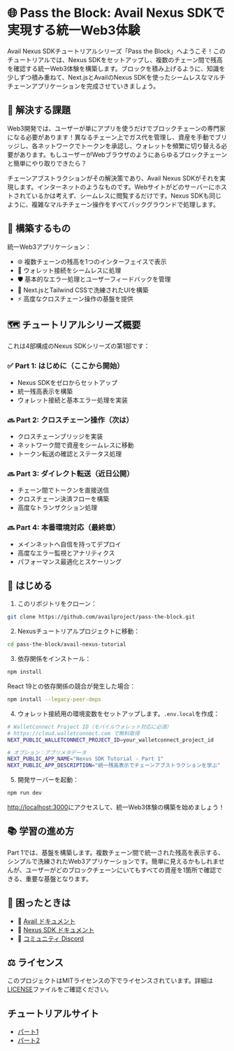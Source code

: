 # 🌐 Pass the Block: Avail Nexus SDKで実現する統一Web3体験

Avail Nexus SDKチュートリアルシリーズ「Pass the Block」へようこそ！このチュートリアルでは、Nexus SDKをセットアップし、複数のチェーン間で残高を確認する統一Web3体験を構築します。ブロックを積み上げるように、知識を少しずつ積み重ねて、Next.jsとAvailのNexus SDKを使ったシームレスなマルチチェーンアプリケーションを完成させていきましょう。

## 🎯 解決する課題

Web3開発では、ユーザーが単にアプリを使うだけでブロックチェーンの専門家になる必要があります！異なるチェーン上でガス代を管理し、資産を手動でブリッジし、各ネットワークでトークンを承認し、ウォレットを頻繁に切り替える必要があります。もしユーザーがWebブラウザのようにあらゆるブロックチェーンと簡単にやり取りできたら？

チェーンアブストラクションがその解決策であり、Avail Nexus SDKがそれを実現します。インターネットのようなものです。Webサイトがどのサーバーにホストされているかは考えず、シームレスに閲覧するだけです。Nexus SDKも同じように、複雑なマルチチェーン操作をすべてバックグラウンドで処理します。

## 📝 構築するもの

統一Web3アプリケーション：
- 🌐 複数チェーンの残高を1つのインターフェイスで表示
- 🔗 ウォレット接続をシームレスに処理
- 🛡️ 基本的なエラー処理とユーザーフィードバックを管理
- 🎨 Next.jsとTailwind CSSで洗練されたUIを構築
- ⚡ 高度なクロスチェーン操作の基盤を提供

## 🗺️ チュートリアルシリーズ概要

これは4部構成のNexus SDKシリーズの第1部です：

### ✅ Part 1: はじめに（ここから開始）
- Nexus SDKをゼロからセットアップ
- 統一残高表示を構築
- ウォレット接続と基本エラー処理を実装

### 🔜 Part 2: クロスチェーン操作（次は）
- クロスチェーンブリッジを実装
- ネットワーク間で資産をシームレスに移動
- トークン転送の確認とステータス処理

### 🔜 Part 3: ダイレクト転送（近日公開）
- チェーン間でトークンを直接送信
- クロスチェーン決済フローを構築
- 高度なトランザクション処理

### 🔜 Part 4: 本番環境対応（最終章）
- メインネットへ自信を持ってデプロイ
- 高度なエラー監視とアナリティクス
- パフォーマンス最適化とスケーリング

## 🌟 はじめる

1. このリポジトリをクローン：
```bash
git clone https://github.com/availproject/pass-the-block.git
```

2. Nexusチュートリアルプロジェクトに移動：
```bash
cd pass-the-block/avail-nexus-tutorial
```

3. 依存関係をインストール：
```bash
npm install
```

React 19との依存関係の競合が発生した場合：
```bash
npm install --legacy-peer-deps
```

4. ウォレット接続用の環境変数をセットアップします。`.env.local`を作成：
```bash
# WalletConnect Project ID（モバイルウォレット対応に必須）
# https://cloud.walletconnect.com で無料取得
NEXT_PUBLIC_WALLETCONNECT_PROJECT_ID=your_walletconnect_project_id

# オプション：アプリメタデータ
NEXT_PUBLIC_APP_NAME="Nexus SDK Tutorial - Part 1"
NEXT_PUBLIC_APP_DESCRIPTION="統一残高表示でチェーンアブストラクションを学ぶ"
```

5. 開発サーバーを起動：
```bash
npm run dev
```

[http://localhost:3000](http://localhost:3000)にアクセスして、統一Web3体験の構築を始めましょう！

## 📚 学習の進め方

Part 1では、基盤を構築します。複数チェーン間で統一された残高を表示する、シンプルで洗練されたWeb3アプリケーションです。簡単に見えるかもしれませんが、ユーザーがどのブロックチェーンにいてもすべての資産を1箇所で確認できる、重要な基盤となります。

## 🤝 困ったときは

- 📖 [Avail ドキュメント](https://docs.availproject.org)
- 🔧 [Nexus SDK ドキュメント](https://docs.availproject.org/api-reference/avail-nexus-sdk)
- 💬 [コミュニティ Discord](https://discord.gg/availproject)

## ⚖️ ライセンス

このプロジェクトはMITライセンスの下でライセンスされています。詳細は[LICENSE](../../LICENSE)ファイルをご確認ください。

## チュートリアルサイト

- [パート1](https://blog.availproject.org/avail-nexus-sdk-tutorial-part-1-setup-and-balances/)
- [パート2](https://blog.availproject.org/avail-nexus-sdk-tutorial-part-2-cross-chain-transfers/)